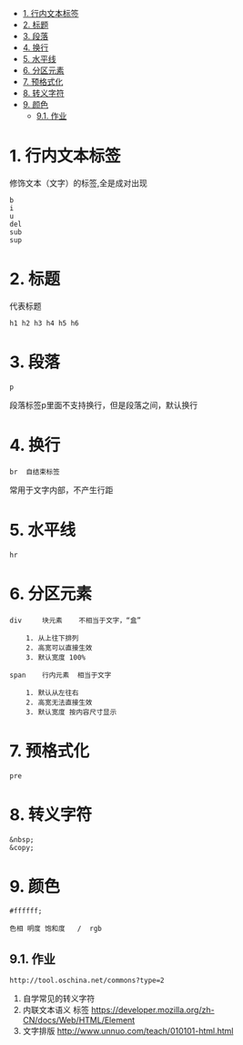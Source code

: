 <!-- TOC -->

- [1. 行内文本标签](#1-行内文本标签)
- [2. 标题](#2-标题)
- [3. 段落](#3-段落)
- [4. 换行](#4-换行)
- [5. 水平线](#5-水平线)
- [6. 分区元素](#6-分区元素)
- [7. 预格式化](#7-预格式化)
- [8. 转义字符](#8-转义字符)
- [9. 颜色](#9-颜色)
    - [9.1. 作业](#91-作业)

<!-- /TOC -->
# 1. 行内文本标签

修饰文本（文字）的标签,全是成对出现

    b
    i
    u
    del
    sub
    sup

# 2. 标题

代表标题

    h1 h2 h3 h4 h5 h6

# 3. 段落

    p

段落标签p里面不支持换行，但是段落之间，默认换行

# 4. 换行

    br  自结束标签

常用于文字内部，不产生行距

# 5. 水平线

    hr

# 6. 分区元素

    div     块元素    不相当于文字，“盒”   

        1. 从上往下排列
        2. 高宽可以直接生效
        3. 默认宽度 100%

    span    行内元素  相当于文字

        1. 默认从左往右
        2. 高宽无法直接生效
        3. 默认宽度 按内容尺寸显示

# 7. 预格式化

    pre

# 8. 转义字符

    &nbsp;
    &copy;

# 9. 颜色

    #ffffff;

    色相 明度 饱和度   /  rgb
    
## 9.1. 作业

    http://tool.oschina.net/commons?type=2
    
1. 自学常见的转义字符
2. 内联文本语义 标签  https://developer.mozilla.org/zh-CN/docs/Web/HTML/Element
2. 文字排版 http://www.unnuo.com/teach/010101-html.html